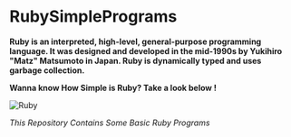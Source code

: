 # RubySimplePrograms

**Ruby is an interpreted, high-level, general-purpose programming language. It was designed and developed in the mid-1990s by Yukihiro "Matz" Matsumoto in Japan. Ruby is dynamically typed and uses garbage collection.**

**Wanna know How Simple is Ruby? Take a look below !**

![Ruby](https://i1.wp.com/opensourceforu.com/wp-content/uploads/2016/09/Table.jpg)

*This Repository Contains Some Basic Ruby Programs*

